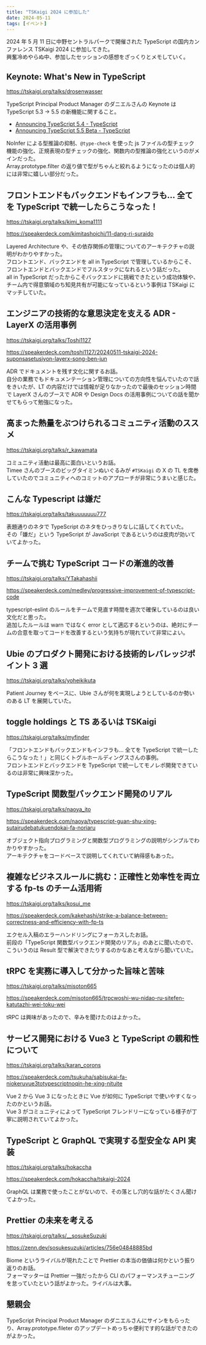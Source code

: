 ```yaml
---
title: "TSKaigi 2024 に参加した"
date: 2024-05-11
tags: [イベント]
---
```


2024 年 5 月 11 日に中野セントラルパークで開催された TypeScript の国内カンファレンス TSKaigi 2024 に参加してきた。  
興奮冷めやらぬ中、参加したセッションの感想をざっくりとメモしていく。

## Keynote: What's New in TypeScript

https://tskaigi.org/talks/drosenwasser

TypeScript Principal Product Manager のダニエルさんの Keynote は TypeScript 5.3 -> 5.5 の新機能に関すること。

- [Announcing TypeScript 5.4 - TypeScript](https://devblogs.microsoft.com/typescript/announcing-typescript-5-4/)
- [Announcing TypeScript 5.5 Beta - TypeScript](https://devblogs.microsoft.com/typescript/announcing-typescript-5-5-beta/)

NoInfer による型推論の抑制、`@type-check` を使った js ファイルの型チェック機能の強化、正規表現の型チェックの強化、関数内の型推論の強化というのがメインだった。  
Array.prototype.filter の返り値で型がちゃんと絞れるようになったのは個人的には非常に嬉しい部分だった。

## フロントエンドもバックエンドもインフラも… 全てを TypeScript で統一したらこうなった！

https://tskaigi.org/talks/kimi_koma1111

https://speakerdeck.com/kimitashoichi/11-dang-ri-suraido

Layered Architecture や、その依存関係の管理についてのアーキテクチャの説明がわかりやすかった。  
フロントエンド、バックエンドを all in TypeScript で管理しているからこそ、フロントエンドとバックエンドでフルスタックになれるという話だった。  
all in TypeScript だったからこそバックエンドに挑戦できたという成功体験や、チーム内で得意領域のち知見共有が可能になっているという事例は TSKaigi にマッチしていた。

## エンジニアの技術的な意思決定を支える ADR - LayerX の活用事例

https://tskaigi.org/talks/Toshi1127

https://speakerdeck.com/toshi1127/20240511-tskaigi-2024-suponsasetusiyon-layerx-song-ben-jun

ADR でドキュメントを残す文化に関するお話。  
自分の業務でもドキュメンテーション管理についての方向性を悩んでいたので話をきいたが、LT の内容だけでは情報が足りなかったので最後のセッション時間で LayerX さんのブースで ADR や Design Docs の活用事例についての話を聞かせてもらって勉強になった。

## 高まった熱量をぶつけられるコミュニティ活動のススメ

https://tskaigi.org/talks/r_kawamata

コミュニティ活動は最高に面白いというお話。  
Timee さんのブースのビッグタイミンぬいぐるみが `#TSKaigi` の X の TL を席巻していたのでコミュニティへのコミットのアプローチが非常にうまいと感じた。

## こんな Typescript は嫌だ

https://tskaigi.org/talks/takuuuuuuu777

表題通りのネタで TypeScript のネタをひっきりなしに話してくれていた。  
その「嫌だ」という TypeScript が JavaScript であるというのは皮肉が効いていてよかった。

## チームで挑む TypeScript コードの漸進的改善

https://tskaigi.org/talks/YTakahashii

https://speakerdeck.com/medley/progressive-improvement-of-typescript-code

typescript-eslint のルールをチームで見直す時間を週次で確保しているのは良い文化だと思った。  
追加したルールは warn ではなく error として適応するというのは、絶対にチームの合意を取ってコードを改善するという気持ちが現れていて非常によい。

## Ubie のプロダクト開発における技術的レバレッジポイント 3 選

https://tskaigi.org/talks/yoheikikuta

Patient Journey をベースに、Ubie さんが何を実現しようとしているのか勢いのある LT を展開していた。

## toggle holdings と TS あるいは TSKaigi

https://tskaigi.org/talks/myfinder

「フロントエンドもバックエンドもインフラも… 全てを TypeScript で統一したらこうなった！」と同じくトグルホールディングスさんの事例。  
フロントエンドとバックエンドを TypeScript で統一してモノレポ開発できているのは非常に興味深かった。

## TypeScript 関数型バックエンド開発のリアル

https://tskaigi.org/talks/naoya_ito

https://speakerdeck.com/naoya/typescript-guan-shu-xing-sutairudebatukuendokai-fa-noriaru

オブジェクト指向プログラミングと関数型プログラミングの説明がシンプルでわかりやすかった。  
アーキテクチャをコードベースで説明してくれていて納得感もあった。

## 複雑なビジネスルールに挑む：正確性と効率性を両立する fp-ts のチーム活用術

https://tskaigi.org/talks/kosui_me

https://speakerdeck.com/kakehashi/strike-a-balance-between-correctness-and-efficiency-with-fp-ts

エクセル入稿のエラーハンドリングにフォーカスしたお話。  
前段の「TypeScript 関数型バックエンド開発のリアル」のあとに聞いたので、こういうのは Result 型で解決できたりするのかなあと考えながら聞いていた。

## tRPC を実務に導入して分かった旨味と苦味

https://tskaigi.org/talks/misoton665

https://speakerdeck.com/misoton665/trpcwoshi-wu-nidao-ru-sitefen-katutazhi-wei-toku-wei

tRPC は興味があったので、辛みを聞けたのはよかった。

## サービス開発における Vue3 と TypeScript の親和性について

https://tskaigi.org/talks/karan_corons

https://speakerdeck.com/tsukuha/sabisukai-fa-niokeruvue3totypescriptnoqin-he-xing-nituite

Vue 2 から Vue 3 になったときに Vue が如何に TypeScript で使いやすくなったのかというお話。  
Vue 3 がコミュニティによって TypeScript フレンドリーになっている様子が丁寧に説明されていてよかった。

## TypeScript と GraphQL で実現する型安全な API 実装

https://tskaigi.org/talks/hokaccha

https://speakerdeck.com/hokaccha/tskaigi-2024

GraphQL は業務で使ったことがないので、その落とし穴的な話がたくさん聞けてよかった。

## Prettier の未来を考える

https://tskaigi.org/talks/__sosukeSuzuki

https://zenn.dev/sosukesuzuki/articles/756e04848885bd

Biome というライバルが現れたことで Prettier の本当の価値は何かという振り返りのお話。  
フォーマッターは Prettier 一強だったから CLI のパフォーマンスチューニングを怠っていたという話がよかった。ライバルは大事。

## 懇親会

TypeScript Principal Product Manager のダニエルさんにサインをもらったり、Array.prototype.fileter のアップデートめっちゃ便利です的な話ができたのがよかった。
